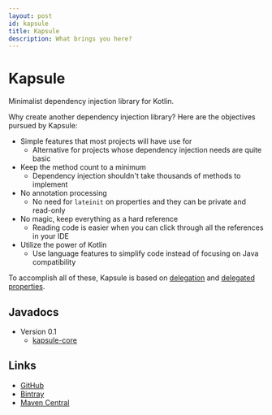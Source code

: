 ```yaml
---
layout: post
id: kapsule
title: Kapsule
description: What brings you here?
---
```


# Kapsule

Minimalist dependency injection library for Kotlin.


Why create another dependency injection library? Here are the objectives pursued by Kapsule:

* Simple features that most projects will have use for
    - Alternative for projects whose dependency injection needs are quite basic
* Keep the method count to a minimum
    - Dependency injection shouldn't take thousands of methods to implement
* No annotation processing
    - No need for `lateinit` on properties and they can be private and read-only
* No magic, keep everything as a hard reference
    - Reading code is easier when you can click through all the references in your IDE
* Utilize the power of Kotlin
    - Use language features to simplify code instead of focusing on Java compatibility 

To accomplish all of these, Kapsule is based on [delegation](http://kotlinlang.org/docs/reference/delegation.html) and [delegated properties](http://kotlinlang.org/docs/reference/delegated-properties.html). 

## Javadocs

* Version 0.1
    - [kapsule-core](/docs/kapsule/0.1/kapsule-core/index.html)

## Links

* [GitHub](https://github.com/traversals/kapsule)
* [Bintray](https://bintray.com/traversals/maven/kapsule)
* [Maven Central](http://search.maven.org/#search%7Cga%7C1%7Cg%3A%22space.traversal.kapsule%22)
